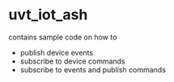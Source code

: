 # uvt_iot_ash
contains sample code on how to 
- publish device events 
- subscribe to device commands
- subscribe to events and publish commands
